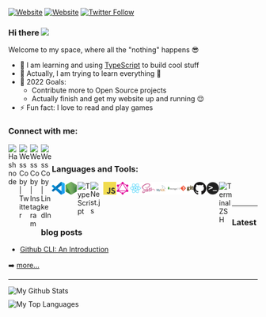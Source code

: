 [![Website](https://img.shields.io/website?label=Website&logo=Internet%20explorer&style=for-the-badge&url=https%3A%2F%2Fwesscoby.com)][website]
[![Website](https://img.shields.io/website?color=2962FF&label=Blog&logo=Hashnode&style=for-the-badge&url=https%3A%2F%2Fblog.wesscoby.com)][blog]
[![Twitter Follow](https://img.shields.io/twitter/follow/wesscoby?color=1da1f2&logo=Twitter&style=for-the-badge)][follow]

### Hi there <a href="https://www.wesscoby.com"><img src="https://media.giphy.com/media/hvRJCLFzcasrR4ia7z/giphy.gif" width="25px"></a>

Welcome to my space, where all the "nothing" happens 😎

- 🔭 I am learning and using [TypeScript][ts] to build cool stuff
- 🌱 Actually, I am trying to learn everything 🤣
- 🥅 2022 Goals:
  - Contribute more to Open Source projects
  - Actually finish and get my website up and running 😌
- ⚡ Fun fact: I love to read and play games

### Connect with me:

[<img align="left" alt="Hashnode" width="22px" src="https://cdn.jsdelivr.net/npm/simple-icons@6.2.0/icons/hashnode.svg" />][hashnode]
[<img align="left" alt="WessCoby | Twitter" width="22px" src="https://cdn.jsdelivr.net/npm/simple-icons@v3/icons/twitter.svg" />][twitter]
[<img align="left" alt="WessCoby | Instagram" width="22px" src="https://cdn.jsdelivr.net/npm/simple-icons@v3/icons/instagram.svg" />][instagram]
[<img align="left" alt="WessCoby | LinkedIn" width="22px" src="https://cdn.jsdelivr.net/npm/simple-icons@v3/icons/linkedin.svg" />][linkedin]

<br />

### Languages and Tools:

[<img align="left" alt="Visual Studio Code" width="26px" src="https://raw.githubusercontent.com/github/explore/80688e429a7d4ef2fca1e82350fe8e3517d3494d/topics/visual-studio-code/visual-studio-code.png" />][vscode]

[<img align="left" alt="Node.js" width="26px" src="https://raw.githubusercontent.com/github/explore/80688e429a7d4ef2fca1e82350fe8e3517d3494d/topics/nodejs/nodejs.png" />][nodejs]

[<img align="left" alt="TypeScript" width="26px" src="https://avatars3.githubusercontent.com/u/65012741?s=200&v=4" />][ts]

[<img align="left" alt="Nest.js" width="26px" src="https://avatars1.githubusercontent.com/u/28507035?s=200&v=4" />][nestjs]

[<img align="left" alt="JavaScript" width="26px" src="https://raw.githubusercontent.com/github/explore/80688e429a7d4ef2fca1e82350fe8e3517d3494d/topics/javascript/javascript.png" />][js]

[<img align="left" alt="GraphQL" width="26px" src="https://raw.githubusercontent.com/github/explore/80688e429a7d4ef2fca1e82350fe8e3517d3494d/topics/graphql/graphql.png" />][graphql]

[<img align="left" alt="React" width="26px" src="https://raw.githubusercontent.com/github/explore/80688e429a7d4ef2fca1e82350fe8e3517d3494d/topics/react/react.png" />][react]

[<img align="left" alt="Sass" width="26px" src="https://raw.githubusercontent.com/github/explore/80688e429a7d4ef2fca1e82350fe8e3517d3494d/topics/sass/sass.png" />][sass]

[<img align="left" alt="MySQL" width="26px" src="https://raw.githubusercontent.com/github/explore/80688e429a7d4ef2fca1e82350fe8e3517d3494d/topics/mysql/mysql.png" />][mysql]

[<img align="left" alt="MongoDB" width="26px" src="https://raw.githubusercontent.com/github/explore/80688e429a7d4ef2fca1e82350fe8e3517d3494d/topics/mongodb/mongodb.png" />][mongodb]

[<img align="left" alt="Git" width="26px" src="https://raw.githubusercontent.com/github/explore/80688e429a7d4ef2fca1e82350fe8e3517d3494d/topics/git/git.png" />][git]

[<img align="left" alt="GitHub" width="26px" src="https://raw.githubusercontent.com/github/explore/78df643247d429f6cc873026c0622819ad797942/topics/github/github.png" />][github]

[<img align="left" alt="Terminal ZSH" width="26px" src="https://raw.githubusercontent.com/github/explore/80688e429a7d4ef2fca1e82350fe8e3517d3494d/topics/terminal/terminal.png" />][zsh]

[<img align="left" alt="Terminal ZSH" width="26px" src="https://avatars2.githubusercontent.com/u/12054114?s=200&v=4" />][tmux]

<br />
<br />

---

### Latest blog posts
<!-- BLOG-POST-LIST:START -->
- [Github CLI: An Introduction](https://blog.wesscoby.com/github-cli-an-introduction)
<!-- BLOG-POST-LIST:END -->
➡️ [more...](https://blog.wesscoby.com)

---

<div
  style="display: flex; flex-direction: column; align-items: start;"
>
  <img
    alt="My Github Stats"
    src=""
    style="margin-bottom: 10px"
  />
  <img
    alt="My Top Languages"
    src="https://rms.wesscoby.com/api/top-langs/?username=wesscoby&hide=css,html&layout=compact&langs_count=10"
  />
</div>




[website]: https://wesscoby.com
[blog]: https://blog.wesscoby.com
[hashnode]: https://hashnode.com/@wesscoby
[twitter]: https://twitter.com/wesscoby
[follow]: https://twitter.com/intent/follow?original_referer=https://github.com/wesscoby&screen_name=wesscoby
[youtube]: https://www.youtube.com/wesscoby
[instagram]: https://instagram.com/wesscoby
[linkedin]: https://linkedin.com/in/wesscoby
[git]: https://git-scm.com/
[github]: https://github.com
[nodejs]: https://nodejs.dev/
[deno]: https://deno.land/
[vscode]: https://code.visualstudio.com/
[nestjs]: https://nestjs.com/
[gatsby]: https://www.gatsbyjs.org/
[sass]: https://sass-lang.com/
[js]: https://www.javascript.com/
[ts]: https://www.typescriptlang.org/
[tmux]: https://github.com/tmux/tmux/wiki
[react]: https://reactjs.org/
[graphql]: https://graphql.org/
[zsh]: https://ohmyz.sh/
[mongodb]: https://www.mongodb.com/
[sql]: https://www.w3schools.com/sql/
[mysql]: https://www.mysql.com/
[tailwind]: https://tailwindcss.com


